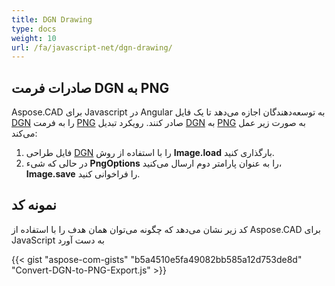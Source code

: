 ```yaml
---
title: DGN Drawing
type: docs
weight: 10
url: /fa/javascript-net/dgn-drawing/
---
```


## **صادرات فرمت DGN به PNG**

Aspose.CAD برای Javascript در Angular به توسعه‌دهندگان اجازه می‌دهد تا یک فایل [DGN](https://docs.fileformat.com/cad/dgn/) را به فرمت [PNG](https://docs.fileformat.com/image/png/) صادر کنند.
رویکرد تبدیل [DGN](https://docs.fileformat.com/cad/dgn/) به [PNG](https://docs.fileformat.com/image/png/) به صورت زیر عمل می‌کند:

1. فایل طراحی [DGN](https://docs.fileformat.com/cad/dgn/) را با استفاده از روش **Image.load** بارگذاری کنید.
2. در حالی که شیء **PngOptions** را به عنوان پارامتر دوم ارسال می‌کنید، **Image.save** را فراخوانی کنید.

## نمونه کد

کد زیر نشان می‌دهد که چگونه می‌توان همان هدف را با استفاده از Aspose.CAD برای JavaScript به دست آورد

{{< gist "aspose-com-gists" "b5a4510e5fa49082bb585a12d753de8d" "Convert-DGN-to-PNG-Export.js" >}}
